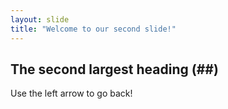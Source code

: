 ```yaml
---
layout: slide
title: "Welcome to our second slide!"
---
```

## The second largest heading (##)
Use the left arrow to go back!
